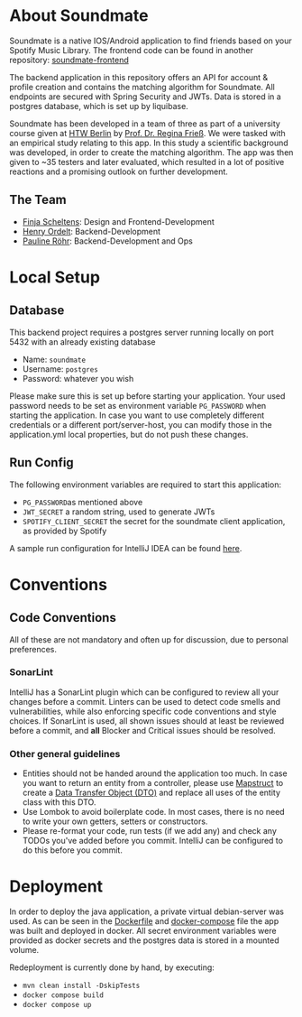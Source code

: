 # About Soundmate

Soundmate is a native IOS/Android application to find friends based on your Spotify Music Library. The frontend code can
be found in another repository: [soundmate-frontend](https://github.com/finja-scheltens/soundmate-fe)

The backend application in this repository offers an API for account & profile creation and contains the matching
algorithm for Soundmate. All endpoints are secured with Spring Security and JWTs. Data is stored in a postgres database,
which is set up by liquibase.

Soundmate has been developed in a team of three as part of a university course given at
[HTW Berlin](https://www.htw-berlin.de/)
by [Prof. Dr. Regina Frieß](https://www.htw-berlin.de/hochschule/personen/person/?eid=12381). We were tasked with an
empirical study relating to this app. In this study a scientific background was developed, in order to create the
matching algorithm. The app was then given to ~35 testers and later evaluated, which resulted in a lot of positive
reactions and a promising outlook on further development.

## The Team

* [Finja Scheltens](https://github.com/finja-scheltens): Design and Frontend-Development
* [Henry Ordelt](https://github.com/HQhenry): Backend-Development
* [Pauline Röhr](https://github.com/proehr): Backend-Development and Ops

# Local Setup

## Database

This backend project requires a postgres server running locally on port 5432 with an already existing database

* Name: `soundmate`
* Username: `postgres`
* Password: whatever you wish

Please make sure this is set up before starting your application. Your used password needs to be set as environment
variable `PG_PASSWORD` when starting the application. In case you want to use completely different credentials or a
different port/server-host, you can modify those in the application.yml local properties, but do not push these changes.

## Run Config

The following environment variables are required to start this application:

* `PG_PASSWORD`as mentioned above
* `JWT_SECRET` a random string, used to generate JWTs
* `SPOTIFY_CLIENT_SECRET` the secret for the soundmate client application, as provided by Spotify

A sample run configuration for IntelliJ IDEA can be found [here](.run/Soundmate.run.xml).

# Conventions

## Code Conventions

All of these are not mandatory and often up for discussion, due to personal preferences.

### SonarLint

IntelliJ has a SonarLint plugin which can be configured to review all your changes before a commit.
Linters can be used to detect code smells and vulnerabilities, while also enforcing specific code conventions
and style choices. If SonarLint is used, all shown issues should at least be reviewed before a commit, and
**all** Blocker and Critical issues should be resolved.

### Other general guidelines

* Entities should not be handed around the application too much. In case you want to
  return an entity from a controller, please use [Mapstruct](https://mapstruct.org/) to create a
  [Data Transfer Object (DTO)](https://www.baeldung.com/java-dto-pattern) and replace all uses of the entity class
  with this DTO.
* Use Lombok to avoid boilerplate code. In most cases, there is no need to write your own getters,
  setters or constructors.
* Please re-format your code, run tests (if we add any) and check any TODOs you've added before you commit.
  IntelliJ can be configured to do this before you commit.

# Deployment

In order to deploy the java application, a private virtual debian-server was used. As can be seen in the
[Dockerfile](Dockerfile) and [docker-compose](docker-compose.yml) file the app was built and deployed in docker.
All secret environment variables were provided as docker secrets and the postgres data is stored in a mounted volume.

Redeployment is currently done by hand, by executing:

* `mvn clean install -DskipTests`
* `docker compose build`
* `docker compose up`
